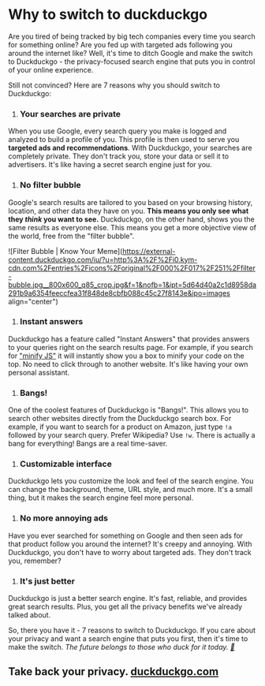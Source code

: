 # Why to switch to duckduckgo

Are you tired of being tracked by big tech companies every time you search for something online? Are you fed up with targeted ads following you around the internet like? Well, it's time to ditch Google and make the switch to Duckduckgo - the privacy-focused search engine that puts you in control of your online experience.

Still not convinced? Here are 7 reasons why you should switch to Duckduckgo:

1. ### Your searches are private
    

When you use Google, every search query you make is logged and analyzed to build a profile of you. This profile is then used to serve you **targeted ads and recommendations**. With Duckduckgo, your searches are completely private. They don't track you, store your data or sell it to advertisers. It's like having a secret search engine just for you.

1. ### No filter bubble
    

Google's search results are tailored to you based on your browsing history, location, and other data they have on you. **This means you only see what they *think* you want to see.** Duckduckgo, on the other hand, shows you the same results as everyone else. This means you get a more objective view of the world, free from the "filter bubble".

![Filter Bubble | Know Your Meme](https://external-content.duckduckgo.com/iu/?u=http%3A%2F%2Fi0.kym-cdn.com%2Fentries%2Ficons%2Foriginal%2F000%2F017%2F251%2Ffilter-bubble.jpg__800x600_q85_crop.jpg&f=1&nofb=1&ipt=5d64d40a2c1d8958da291b9a6354feeccfea31f848de8cbfb088c45c27f8143e&ipo=images align="center")

1. ### Instant answers
    

Duckduckgo has a feature called "Instant Answers" that provides answers to your queries right on the search results page. For example, if you search for ["minify JS"](https://duckduckgo.com/?q=minify+JS&atb=v358-1&ia=answer#:~:text=Defini%C3%A7%C3%B5es-,Minifier,-Enter%20code%20below) it will instantly show you a box to minify your code on the top. No need to click through to another website. It's like having your own personal assistant.

1. ### Bangs!
    

One of the coolest features of Duckduckgo is "Bangs!". This allows you to search other websites directly from the Duckduckgo search box. For example, if you want to search for a product on Amazon, just type `!a` followed by your search query. Prefer Wikipedia? Use `!w`. There is actually a bang for everything! Bangs are a real time-saver.

1. ### Customizable interface
    

Duckduckgo lets you customize the look and feel of the search engine. You can change the background, theme, URL style, and much more. It's a small thing, but it makes the search engine feel more personal.

1. ### No more annoying ads
    

Have you ever searched for something on Google and then seen ads for that product follow you around the internet? It's creepy and annoying. With Duckduckgo, you don't have to worry about targeted ads. They don't track you, remember?

1. ### It's just better
    

Duckduckgo is just a better search engine. It's fast, reliable, and provides great search results. Plus, you get all the privacy benefits we've already talked about.

So, there you have it - 7 reasons to switch to Duckduckgo. If you care about your privacy and want a search engine that puts you first, then it's time to make the switch. *The future belongs to those who duck for it today.* [*🔗*](https://mastodon.social/tags/replaceawordinafamousquotewithduck)

## Take back your privacy. [duckduckgo.com](https://duckduckgo.com)